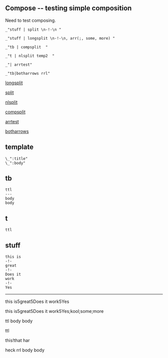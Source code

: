 Compose -- testing simple composition
---

Need to test composing.

    _"stuff | split \n-!-\n "

    _"stuff | longsplit \n-!-\n, arr(;, some, more) "

    _"tb | compsplit  "
    
    _"t | nlsplit temp2  "

    _"| arrtest"

    _"tb|botharrows rrl"


[longsplit](# "compose: split $0 | join @1, kool, @1")

[split](# "compose: .split $0 | *trim | .join 5 ")

[nlsplit](# "compose: .split \n---\n | minors title, body | ->$1 | 
    | *store $0, *KEY* | get template | compile $0 
    | ->$2 | $1->*clear $0, *KEY* | $2-> ")

[compsplit](# "compose: .split \n---\n |  minors title, body  
    | get->$0 template | templating $0 ")

[arrtest](# "compose: echo this | ->@0 | echo that\nhar\n | ->@0
    | $0->| | *trim | .join ! ")

[botharrows](# "compose: .split->$1 \n 
    | $0->sub->$2 r, t 
    | *sub $2, heck, ---, $0") 

## template

    \_":title"
    \_":body"

## tb

    ttl
    ---
    body
    body

## t

    ttl

## stuff

    this is
    -!-
    great
    -!-
    Does it 
    work
    -!-
    Yes
---
this is5great5Does it 
work5Yes

this is5great5Does it 
work5Yes;kool;some;more

ttl
body
body

ttl


this!that
har

heck
rrl
body
body
